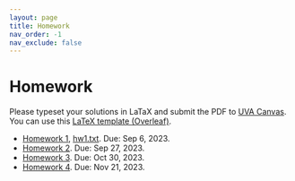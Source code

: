 ```yaml
---
layout: page
title: Homework
nav_order: -1
nav_exclude: false
---
```


Homework
========

Please typeset your solutions in LaTaX and submit the PDF to [UVA Canvas](https://canvas.its.virginia.edu/courses/100784/assignments).
You can use this [LaTeX template (Overleaf)](https://www.overleaf.com/read/tpjxqkjxhvnc).

- [Homework 1](assets/pdf/hw1.pdf), [hw1.txt](assets/pdf/hw1.txt). Due: Sep 6, 2023.
- [Homework 2](assets/pdf/hw2.pdf). Due: Sep 27, 2023.
- [Homework 3](assets/pdf/hw3.pdf). Due: Oct 30, 2023.
- [Homework 4](assets/pdf/hw4.pdf). Due: Nov 21, 2023.



